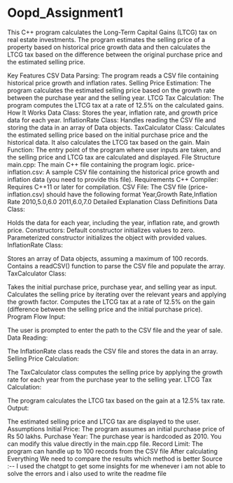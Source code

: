 # Oopd_Assignment1
This C++ program calculates the Long-Term Capital Gains (LTCG) tax on real estate investments. The program estimates the selling price of a property based on historical price growth data and then calculates the LTCG tax based on the difference between the original purchase price and the estimated selling price.

Key Features
CSV Data Parsing: The program reads a CSV file containing historical price growth and inflation rates.
Selling Price Estimation: The program calculates the estimated selling price based on the growth rate between the purchase year and the selling year.
LTCG Tax Calculation: The program computes the LTCG tax at a rate of 12.5% on the calculated gains.
How It Works
Data Class: Stores the year, inflation rate, and growth price data for each year.
InflationRate Class: Handles reading the CSV file and storing the data in an array of Data objects.
TaxCalculator Class: Calculates the estimated selling price based on the initial purchase price and the historical data. It also calculates the LTCG tax based on the gain.
Main Function: The entry point of the program where user inputs are taken, and the selling price and LTCG tax are calculated and displayed.
File Structure
main.cpp: The main C++ file containing the program logic.
price-inflation.csv: A sample CSV file containing the historical price growth and inflation data (you need to provide this file).
Requirements
C++ Compiler: Requires C++11 or later for compilation.
CSV File: The CSV file (price-inflation.csv) should have the following format
Year,Growth Rate,Inflation Rate
2010,5.0,6.0
2011,6.0,7.0
Detailed Explanation
Class Definitions
Data Class:

Holds the data for each year, including the year, inflation rate, and growth price.
Constructors:
Default constructor initializes values to zero.
Parameterized constructor initializes the object with provided values.
InflationRate Class:

Stores an array of Data objects, assuming a maximum of 100 records.
Contains a readCSV() function to parse the CSV file and populate the array.
TaxCalculator Class:

Takes the initial purchase price, purchase year, and selling year as input.
Calculates the selling price by iterating over the relevant years and applying the growth factor.
Computes the LTCG tax at a rate of 12.5% on the gain (difference between the selling price and the initial purchase price).
Program Flow
Input:

The user is prompted to enter the path to the CSV file and the year of sale.
Data Reading:

The InflationRate class reads the CSV file and stores the data in an array.
Selling Price Calculation:

The TaxCalculator class computes the selling price by applying the growth rate for each year from the purchase year to the selling year.
LTCG Tax Calculation:

The program calculates the LTCG tax based on the gain at a 12.5% tax rate.
Output:

The estimated selling price and LTCG tax are displayed to the user.
Assumptions
Initial Price: The program assumes an initial purchase price of Rs 50 lakhs.
Purchase Year: The purchase year is hardcoded as 2010. You can modify this value directly in the main.cpp file.
Record Limit: The program can handle up to 100 records from the CSV file
After calculating Everything We need to compare the results which method is better
Source :-- I used the chatgpt to get some insights for me whenever i am not able to solve the errors and i also used to write the readme file